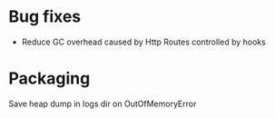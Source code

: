 Bug fixes
===

* Reduce GC overhead caused by Http Routes controlled by hooks

Packaging
===

Save heap dump in logs dir on OutOfMemoryError